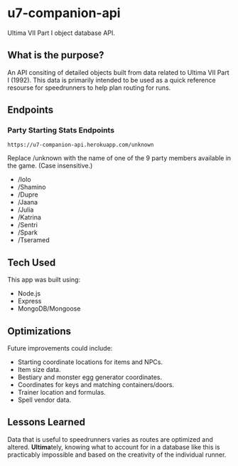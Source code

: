 # u7-companion-api
Ultima VII Part I object database API.

## What is the purpose?
An API consiting of detailed objects built from data related to Ultima VII Part I (1992). This data is primarily intended to be used as a quick reference resourse for speedrunners to help plan routing for runs. 

## Endpoints

### Party Starting Stats Endpoints

```
https://u7-companion-api.herokuapp.com/unknown
```

Replace /unknown with the name of one of the 9 party members available in the game. (Case insensitive.)

* /Iolo
* /Shamino
* /Dupre
* /Jaana
* /Julia
* /Katrina
* /Sentri
* /Spark
* /Tseramed

## Tech Used
This app was built using:

* Node.js
* Express
* MongoDB/Mongoose

## Optimizations
Future improvements could include:

* Starting coordinate locations for items and NPCs.
* Item size data.
* Bestiary and monster egg generator coordinates.
* Coordinates for keys and matching containers/doors.
* Trainer location and formulas.
* Spell vendor data.

## Lessons Learned
Data that is useful to speedrunners varies as routes are optimized and altered. **Ultima**tely, knowing what to account for in a database like this is practicably impossible and based on the creativity of the individual runner.
